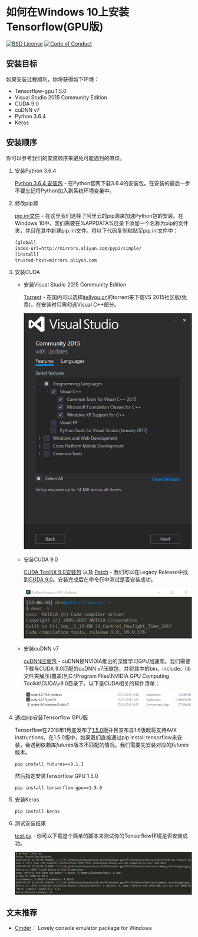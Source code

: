 如何在Windows 10上安装Tensorflow(GPU版)
===================

[![BSD License][bsdlicense-button]][bsdlicense]
[![Code of Conduct][codeofconduct-button]][Code of Conduct]

[bsdlicense-button]: http://img.shields.io/badge/license-BSD-yellow.svg
[bsdlicense]: http://opensource.org/licenses/BSD-3-Clause
[codeofconduct-button]: https://img.shields.io/badge/code%20of%20conduct-contributor%20covenant-green.svg?style=flat-square
[Code of Conduct]: https://github.com/Python-Markdown/markdown/blob/master/CODE_OF_CONDUCT.md

安装目标
-------------

如果安装过程顺利，你将获得如下环境：

- Tensorflow-gpu 1.5.0
- Visual Studio 2015 Community Edition
- CUDA 9.0
- cuDNN v7
- Python 3.6.4
- Keras

安装顺序
-------

你可以参考我们的安装顺序来避免可能遇到的麻烦。


1. 安装Python 3.6.4

   [Python 3.6.4 安装包](https://www.python.org/downloads/release/python-364/) - 在Python官网下载3.6.4的安装包。在安装的最后一步不要忘记将Python加入到系统环境变量中。

2. 修改pip源

   [pip.ini文件](sources/pip.ini) - 在这里我们选择了阿里云的pip源来加速Python包的安装。在Windows 10中，我们需要在%APPDATA%目录下添加一个名称为pip的文件夹，并且在其中新建pip.ini文件。将以下代码复制粘贴至pip.ini文件中：

   ```
   [global]
   index-url=http://mirrors.aliyun.com/pypi/simple/
   [install]
   trusted-host=mirrors.aliyun.com
   ```

3. 安装CUDA

   - 安装Visual Studio 2015 Community Edition

     [Torrent](/sources/vs2015ce_torrent.txt) - 在国内可以选择[itellyou.cn](http://msdn.itellyou.cn/)的torrent来下载VS 2015社区版(免费)。在安装时只需勾选Visual C++部分。

     ![Visual Studio 2015 Community Edition](/imgs/vs2015ce.PNG)

   - 安装CUDA 9.0

     [CUDA ToolKit 9.0安装包](https://developer.nvidia.com/compute/cuda/9.0/Prod/local_installers/cuda_9.0.176_win10-exe) 以及 [Patch](https://developer.nvidia.com/compute/cuda/9.0/Prod/patches/1/cuda_9.0.176.1_windows-exe) - 我们可以在Legacy Release中找到[CUDA 9.0](https://developer.nvidia.com/cuda-90-download-archive)。安装完成后在命令行中测试是否安装成功。

     ![CUDA nvcc](/imgs/nvcc.PNG)

   - 安装cuDNN v7

     [cuDNN压缩包](https://developer.nvidia.com/rdp/cudnn-download) - cuDNN是NVIDIA推出的深度学习GPU加速库。我们需要下载与CUDA 9.0匹配的cuDNN v7压缩包，并将其中的bin、include、lib文件夹解压(覆盖)到C:\Program Files\NVIDIA GPU Computing Toolkit\CUDA\v9.0目录下。以下是CUDA相关的软件清单：

     ![CUDA Family](/imgs/cuda_family.PNG)

4. 通过pip安装Tensorflow GPU版

   Tensorflow在2018年1月底发布了[1.5.0](https://github.com/tensorflow/tensorflow/releases/tag/v1.5.0)版并且宣布自1.6版起将支持AVX instructions。在1.5.0版中，如果我们直接通过pip install tensorflow来安装，会遇到依赖库*futures*版本不匹配的情况。我们需要先安装对应的*futures*版本。

   ```
   pip install futures==3.1.1
   ```

   然后指定安装Tensorflow GPU 1.5.0

   ```
   pip install tensorflow-gpu==1.5.0
   ```

5. 安装Keras

   ```
   pip install keras
   ```

6. 测试安装结果

   [test.py](/sources/test.py) - 你可以下载这个简单的脚本来测试你的Tensorflow环境是否安装成功。

   ![test.py](/imgs/test_tf_keras.PNG)

文末推荐
-------------

- [Cmder](https://github.com/cmderdev/cmder)： Lovely console emulator package for Windows
